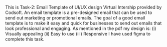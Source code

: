 This is Task-2: Email Template of UI/UX design Virtual Intership provided by Codsoft.
An email template is a pre-designed email that can be used to send out
marketing or promotional emails. The goal of a good email template is to make it
easy and quick for businesses to send out emails that look professional and
engaging.
As mentioned in the pdf my design is:
(i) Visually appealing
(ii) Easy to use
(iii) Responsive
I have used figma to complete this task.
